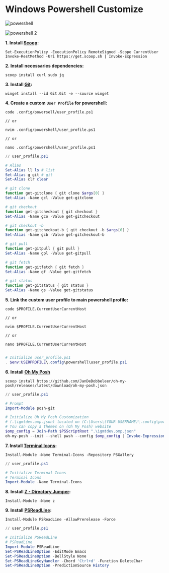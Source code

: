 # Windows Powershell Customize

![powershell](https://github.com/igmtdev/dotfiles/assets/161505752/0bfc8ab6-374e-48e9-b7f4-995d3cd799dc)

![powershell 2](https://github.com/igmtdev/dotfiles/assets/161505752/66082bb5-2504-4433-8dd4-61c56f063cc3)

**1. Install [Scoop](https://scoop.sh/#/):**
```shell
Set-ExecutionPolicy -ExecutionPolicy RemoteSigned -Scope CurrentUser
Invoke-RestMethod -Uri https://get.scoop.sh | Invoke-Expression
```

**2. Install necessaries dependencies:**
```shell
scoop install curl sudo jq
```

**3. Install [Git](https://git-scm.com/download/win):**
```
winget install --id Git.Git -e --source winget
```

**4. Create a custom `User Profile` for powershell:**
```shell
code .config/powersell/user_profile.ps1

// or

nvim .config/powershell/user_profile.ps1

// or

nano .config/powershell/user_profile.ps1
```

```ps1
// user_profile.ps1

# Alias
Set-Alias ll ls # list
Set-Alias g git # git
Set-Alias clr clear

# git clone
function get-gitclone { git clone $args[0] }
Set-Alias -Name gcl -Value get-gitclone

# git checkout
function get-gitcheckout { git checkout }
Set-Alias -Name gco -Value get-gitcheckout

# git checkout -b
function get-gitcheckout-b { git checkout -b $args[0] }
Set-Alias -Name gcb -Value get-gitcheckout-b

# git pull
function get-gitpull { git pull }
Set-Alias -Name gpl -Value get-gitpull

# git fetch
function get-gitfetch { git fetch }
Set-Alias -Name gf -Value get-gitfetch

# git status
function get-gitstatus { git status }
Set-Alias -Name gs -Value get-gitstatus
```

**5. Link the custom user profile to main powershell profile:**
```shell
code $PROFILE.CurrentUserCurrentHost

// or

nvim $PROFILE.CurrentUserCurrentHost

// or

nano $PROFILE.CurrentUserCurrentHost
```

```ps1

# Initialize user_profile.ps1
. $env:USERPROFILE\.config\powershell\user_profile.ps1
```

**6. Install [Oh My Posh](https://ohmyposh.dev/docs/installation/windows)**
```shell
scoop install https://github.com/JanDeDobbeleer/oh-my-posh/releases/latest/download/oh-my-posh.json
```

```ps1
// user_profile.ps1

# Prompt
Import-Module posh-git

# Initialize Oh My Posh Customization
# (.\igmtdev.omp.json) located on (C:\Users\(YOUR USERNAME)\.config\powershell\)
# You can copy a themes on (Oh My Posh) website
$omp_config = Join-Path $PSScriptRoot ".\igmtdev.omp.json"
oh-my-posh --init --shell pwsh --config $omp_config | Invoke-Expression
```

**7. Install [Terminal Icons](https://github.com/devblackops/Terminal-Icons?tab=readme-ov-file#installation):**
```shell
Install-Module -Name Terminal-Icons -Repository PSGallery
```

```ps1
// user_profile.ps1

# Initialize Terminal Icons
# Terminal Icons
Import-Module -Name Terminal-Icons
```

**8. Install [Z - Directory Jumper](https://www.powershellgallery.com/packages/z/1.1.13):**
```shell
Install-Module -Name z
```

**9. Install [PSReadLine](https://github.com/PowerShell/PSReadLine?tab=readme-ov-file#installation):**
```shell
Install-Module PSReadLine -AllowPrerelease -Force
```

```ps1
// user_profile.ps1

# Initialize PSReadLine
# PSReadLine
Import-Module PSReadLine
Set-PSReadLineOption -EditMode Emacs
Set-PSReadLineOption -BellStyle None
Set-PSReadLineKeyHandler -Chord 'Ctrl+d' -Function DeleteChar
Set-PSReadLineOption -PredictionSource History
```
